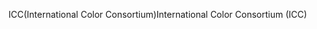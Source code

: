 <span data-ttu-id="1ab6b-101">ICC(International Color Consortium)</span><span class="sxs-lookup"><span data-stu-id="1ab6b-101">International Color Consortium (ICC)</span></span>